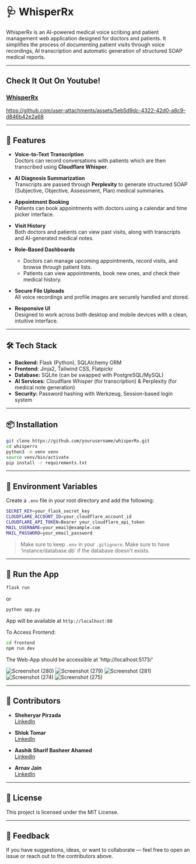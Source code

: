 # 🩺 WhisperRx

WhisperRx is an AI-powered medical voice scribing and patient management web application designed for doctors and patients. It simplifies the process of documenting patient visits through voice recordings, AI transcription and automatic generation of structured SOAP medical reports.

---
## Check It Out On Youtube!

### [WhisperRx](https://youtu.be/07HW64FbT-I)

https://github.com/user-attachments/assets/5eb5d9dc-4322-42d0-a8c9-d846b42e2a68

---
## 🚀 Features

- **Voice-to-Text Transcription**  
  Doctors can record conversations with patients which are then transcribed using **Cloudflare Whisper**.

- **AI Diagnosis Summarization**  
  Transcripts are passed through **Perplexity** to generate structured SOAP (Subjective, Objective, Assessment, Plan) medical summaries.

- **Appointment Booking**  
  Patients can book appointments with doctors using a calendar and time picker interface.

- **Visit History**  
  Both doctors and patients can view past visits, along with transcripts and AI-generated medical notes.

- **Role-Based Dashboards**  
  - Doctors can manage upcoming appointments, record visits, and browse through patient lists.
  - Patients can view appointments, book new ones, and check their medical history.

- **Secure File Uploads**  
  All voice recordings and profile images are securely handled and stored.

- **Responsive UI**  
  Designed to work across both desktop and mobile devices with a clean, intuitive interface.

---

## 🛠️ Tech Stack

- **Backend:** Flask (Python), SQLAlchemy ORM  
- **Frontend:** Jinja2, Tailwind CSS, Flatpickr  
- **Database:** SQLite (can be swapped with PostgreSQL/MySQL)  
- **AI Services:** Cloudflare Whisper (for transcription) & Perplexity (for medical note generation)  
- **Security:** Password hashing with Werkzeug, Session-based login system

---
## 📦 Installation

```bash
git clone https://github.com/yourusername/whisperRx.git
cd whisperrx
python3 -m venv venv
source venv/bin/activate
pip install -r requirements.txt
```

---

## 🔐 Environment Variables

Create a `.env` file in your root directory and add the following:

```bash
SECRET_KEY=your_flask_secret_key
CLOUDFLARE_ACCOUNT_ID=your_cloudflare_account_id
CLOUDFLARE_API_TOKEN=Bearer your_cloudflare_api_token
MAIL_USERNAME=your_email@example.com
MAIL_PASSWORD=your_email_password
```

> Make sure to keep `.env` in your `.gitignore`.
> Make sure to have 'instance/database.db' if the database doesn't exists.


---
## 🧪 Run the App

```bash
flask run
```
or
```bash
python app.py
```
App will be available at `http://localhost:80`

To Access Frontend:
```bash
cd frontend
npm run dev
```
The Web-App should be accessible at 'http://localhost:5173/'

![Screenshot (280)](https://github.com/user-attachments/assets/e6e29acb-7a65-4d53-b67a-086502346573)
![Screenshot (279)](https://github.com/user-attachments/assets/255d7dff-e80f-409b-aee0-0414442a186a)
![Screenshot (281)](https://github.com/user-attachments/assets/f85d7b5c-1550-4249-9ff7-830c3f842363)
![Screenshot (274)](https://github.com/user-attachments/assets/975091de-a20b-4f57-ac2c-4a0606c30a18)
![Screenshot (275)](https://github.com/user-attachments/assets/c9a74daa-d276-4322-8473-d87ba7353603)


---

## 👥 Contributors


- **Sheheryar Pirzada**  
  [LinkedIn](https://www.linkedin.com/in/peersahab/)

- **Shlok Tomar**  
  [LinkedIn](https://www.linkedin.com/in/shlok-tomar/)

- **Aashik Sharif Basheer Ahamed**  
  [LinkedIn](https://www.linkedin.com/in/aashiksharif/)

- **Arnav Jain**  
  [LinkedIn](https://www.linkedin.com/in/reacharnav/)


---

## 📄 License

This project is licensed under the MIT License.

---

## 💬 Feedback

If you have suggestions, ideas, or want to collaborate — feel free to open an issue or reach out to the contributors above.

